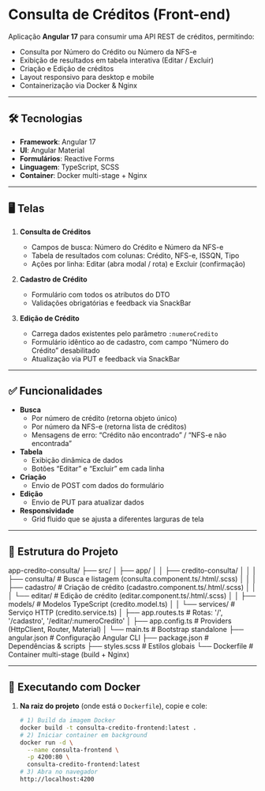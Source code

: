 # Consulta de Créditos (Front-end)

Aplicação **Angular 17** para consumir uma API REST de créditos, permitindo:

- Consulta por Número do Crédito ou Número da NFS-e
- Exibição de resultados em tabela interativa (Editar / Excluir)
- Criação e Edição de créditos
- Layout responsivo para desktop e mobile
- Containerização via Docker & Nginx

---

## 🛠 Tecnologias

- **Framework**: Angular 17
- **UI**: Angular Material
- **Formulários**: Reactive Forms
- **Linguagem**: TypeScript, SCSS
- **Container**: Docker multi-stage + Nginx

---

## 🖥 Telas

1. **Consulta de Créditos**

   - Campos de busca: Número do Crédito e Número da NFS-e
   - Tabela de resultados com colunas: Crédito, NFS-e, ISSQN, Tipo
   - Ações por linha: Editar (abra modal / rota) e Excluir (confirmação)

2. **Cadastro de Crédito**

   - Formulário com todos os atributos do DTO
   - Validações obrigatórias e feedback via SnackBar

3. **Edição de Crédito**
   - Carrega dados existentes pelo parâmetro `:numeroCredito`
   - Formulário idêntico ao de cadastro, com campo “Número do Crédito” desabilitado
   - Atualização via PUT e feedback via SnackBar

---

## ✅ Funcionalidades

- **Busca**
  - Por número de crédito (retorna objeto único)
  - Por número da NFS-e (retorna lista de créditos)
  - Mensagens de erro: “Crédito não encontrado” / “NFS-e não encontrada”
- **Tabela**
  - Exibição dinâmica de dados
  - Botões “Editar” e “Excluir” em cada linha
- **Criação**
  - Envio de POST com dados do formulário
- **Edição**
  - Envio de PUT para atualizar dados
- **Responsividade**
  - Grid fluido que se ajusta a diferentes larguras de tela

---

## 📁 Estrutura do Projeto

app-credito-consulta/
├── src/
│ ├── app/
│ │ ├── credito-consulta/
│ │ │ ├── consulta/ # Busca e listagem (consulta.component.ts/.html/.scss)
│ │ │ ├── cadastro/ # Criação de crédito (cadastro.component.ts/.html/.scss)
│ │ │ └── editar/ # Edição de crédito (editar.component.ts/.html/.scss)
│ │ ├── models/ # Modelos TypeScript (credito.model.ts)
│ │ └── services/ # Serviço HTTP (credito.service.ts)
│ ├── app.routes.ts # Rotas: '/', '/cadastro', '/editar/:numeroCredito'
│ ├── app.config.ts # Providers (HttpClient, Router, Material)
│ └── main.ts # Bootstrap standalone
├── angular.json # Configuração Angular CLI
├── package.json # Dependências & scripts
├── styles.scss # Estilos globais
└── Dockerfile # Container multi-stage (build + Nginx)

---

## 🚀 Executando com Docker

1. **Na raiz do projeto** (onde está o `Dockerfile`), copie e cole:
   ```bash
   # 1) Build da imagem Docker
   docker build -t consulta-credito-frontend:latest .
   # 2) Iniciar container em background
   docker run -d \
     --name consulta-frontend \
     -p 4200:80 \
     consulta-credito-frontend:latest
   # 3) Abra no navegador
   http://localhost:4200
   ```
